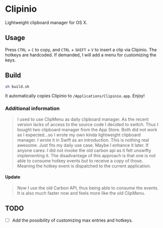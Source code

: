 # Clipinio

Lightweight clipboard manager for OS X.

## Usage

Press `CTRL` + `C` to copy, and `CTRL` + `SHIFT` + `V` to insert a clip via Clipinio. The hotkeys are hardcoded. If demanded, I will add a menu for customizing the keys.

## Build

```bash
sh build.sh
```

It automatically copies Clipinio to `/Applications/Clipinio.app`. Enjoy!

### Additional information

> I used to use ClipMenu as daily clipboard manager. As the recent version lacks of access to the source code I decided to switch. Thus I bought two clipboard manager from the App Store. Both did not work as I expected...so I wrote my own kinda lightweight clipboard manager. I wrote it in Swift as an introduction. This is nothing real awesome. Just fits my daily use case. Maybe I enhance it later. If anyone cares: I did not invoke the old carbon api as it felt unswifty implementing it. The disadvantage of this approach is that one is not able to consume hotkey events but to receive a copy of those. Meaning the hotkey event is dispatched to the current application.

#### Update

> Now I use the old Carbon API, thus being able to consume the events. It is also much faster now and feels more like the old ClipMenu.

## TODO

- [ ] Add the possibility of customizing max entries and hotkeys.
